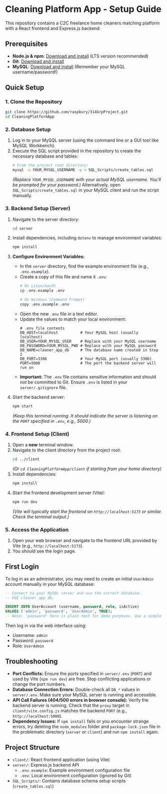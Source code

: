 # Cleaning Platform App - Setup Guide

This repository contains a C2C freelance home cleaners matching platform with a React frontend and Express.js backend.

## Prerequisites

-   **Node.js & npm**: [Download and install](https://nodejs.org/) (LTS version recommended)
-   **Git**: [Download and install](https://git-scm.com/)
-   **MySQL**: [Download and install](https://dev.mysql.com/downloads/mysql/) (Remember your MySQL username/password!)

## Quick Setup

### 1. Clone the Repository

```bash
git clone https://github.com/raspbury/314GrpProject.git
cd CleaningPlatformApp
```

### 2. Database Setup

1.  Log in to your MySQL server (using the command line or a GUI tool like MySQL Workbench).
2.  Execute the SQL script provided in the repository to create the necessary database and tables:
    ```bash
    # From the project root directory:
    mysql -u YOUR_MYSQL_USERNAME -p < SQL_Scripts/create_tables.sql
    ```
    *(Replace `YOUR_MYSQL_USERNAME` with your actual MySQL username. You'll be prompted for your password.)*
    Alternatively, open `SQL_Scripts/create_tables.sql` in your MySQL client and run the script manually.

### 3. Backend Setup (Server)

1.  Navigate to the server directory:
    ```bash
    cd server
    ```
2.  Install dependencies, including `dotenv` to manage environment variables:
    ```bash
    npm install
    ```
3.  **Configure Environment Variables:**
    *   In the `server` directory, find the example environment file (e.g., `.env.example`).
    *   Create a copy of this file and name it `.env`:
        ```bash
        # On Linux/macOS
        cp .env.example .env

        # On Windows (Command Prompt)
        copy .env.example .env
        ```
    *   Open the new `.env` file in a text editor.
    *   Update the values to match your local environment:
        ```dotenv
        # .env file contents
        DB_HOST=localhost          # Your MySQL host (usually localhost)
        DB_USER=YOUR_MYSQL_USER    # Replace with your MySQL username
        DB_PASSWORD=YOUR_MYSQL_PWD # Replace with your MySQL password
        DB_NAME=cleaner_app_db     # The database name created in Step 2
        DB_PORT=3306               # Your MySQL port (usually 3306)
        PORT=5000                  # The port the backend server will run on
        ```
    *   **Important:** The `.env` file contains sensitive information and should *not* be committed to Git. Ensure `.env` is listed in your `server/.gitignore` file.

4.  Start the backend server:
    ```bash
    npm start
    ```
    *(Keep this terminal running. It should indicate the server is listening on the `PORT` specified in `.env`, e.g., 5000.)*

### 4. Frontend Setup (Client)

1.  Open a **new** terminal window.
2.  Navigate to the client directory from the project root:
    ```bash
    cd ../client
    ```
    *(Or `cd CleaningPlatformApp/client` if starting from your home directory)*
3.  Install dependencies:
    ```bash
    npm install
    ```
4.  Start the frontend development server (Vite):
    ```bash
    npm run dev
    ```
    *(Vite will typically start the frontend on `http://localhost:5173` or similar. Check the terminal output.)*

### 5. Access the Application

1.  Open your web browser and navigate to the frontend URL provided by Vite (e.g., `http://localhost:5173`).
2.  You should see the login page.

## First Login

To log in as an administrator, you may need to create an initial `UserAdmin` account manually in your MySQL database:

```sql
-- Connect to your MySQL server and use the correct database:
-- USE cleaner_app_db;

INSERT INTO UserAccount (username, password, role, isActive)
VALUES ('admin', 'password', 'UserAdmin', TRUE);
-- Note: 'password' here is plain text for demo purposes. Use a simple password for local testing.
```

Then log in via the web interface using:
-   Username: `admin`
-   Password: `password`
-   Role: `UserAdmin`

## Troubleshooting

*   **Port Conflicts:** Ensure the ports specified in `server/.env` (`PORT`) and used by Vite (`npm run dev`) are free. Stop conflicting applications or change the port numbers.
*   **Database Connection Errors:** Double-check all `DB_*` values in `server/.env`. Make sure your MySQL server is running and accessible.
*   **API Call Failures (404/500 errors in browser console):** Verify the backend server is running. Check that the `proxy` target in `client/vite.config.js` matches the backend `PORT` (e.g., `http://localhost:5000`).
*   **Dependency Issues:** If `npm install` fails or you encounter strange errors, try deleting the `node_modules` folder and `package-lock.json` file in the problematic directory (`server` or `client`) and run `npm install` again.

## Project Structure

-   `client/`: React frontend application (using Vite)
-   `server/`: Express.js backend API
    -   `.env.example`: Example environment configuration file
    -   `.env`: Local environment configuration (ignored by Git)
-   `SQL_Scripts/`: Contains database schema setup scripts (`create_tables.sql`)
